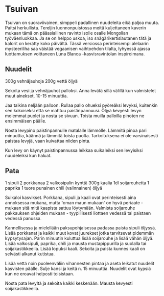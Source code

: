 # Tsuivan

Tsuivan on suoraviivainen, simppeli padallinen nuudeleita eikä paljoa muuta. Paitsi herkullista. Tereljin luonnonpuistossa meitä kuljettaneen kaverin mukaan tämä on pääasiallinen ravinto isolle osalle Mongolian työväenluokkaa. Ja se on helppo uskoa, iso snägärikertislautanen tätä ja kalorit on kerätty koko päivältä. Tässä versiossa perinteisempi alelaarin mysteeriliha saa väistää vegaanisen vaihtoehdon tilalta, lyhyessä ajassa luottamuksen voittaneen Luna Blanca -kasvisravintolan inspiroimana.

## Nuudelit

300g vehnäjauhoja
200g vettä
öljyä

Sekoita vesi ja vehnäjauhot palloksi. Anna levätä sillä välillä kun valmistelet muut ainekset, 10-15 minuuttia.

Jaa taikina neljään palloon. Rullaa pallo ohueksi pyöreäksi levyksi, kuitenkin sen kokoiseksi että se mahtuu paistinpannuusi. Öljyä kevyesti levyn molemmat puolet ja nosta se sivuun. Toista muilla palloilla pinoten ne ensimmäisen päälle.

Nosta levypino paistinpannulle matalalle lämmölle. Lämmitä pinoa pari minuuttia, käännä ja lämmitä toista puolta. Tarkoituksena ei ole varsinaisesti paistaa levyjä, vaan kuivattaa niiden pinta.

Kun levy on käynyt paistinpannussa leikkaa suikaleiksi sen levyisiksi nuudeleiksi kun haluat.

## Pata

1 sipuli
2 porkkanaa
2 valkosipulin kynttä
300g kaalia
1dl soijarouhetta
1 paprika
1 tuore punainen chili (valinnainen)
öljyä

Suikaloi kasvikset. Porkkana, sipuli ja kaali ovat perinteisesti aina annoksessa mukana, mutta 'oman maun mukaan' on hyvä periaate - mukaan sitä mitä kaapista sattuu löytymään. Valmista soijarouhe pakkauksen ohjeiden mukaan - tyypillisesti liottaen vedessä tai paistaen vedessä panussa.

Kannellisessa ja mielellään paksupohjaisessa padassa paista sipuli öljyssä. Lisää porkkanat ja kaikki muut kovat juurekset jotka tarvitsevat pidemmän kypsytysajan. Parin minuutin kuluttua lisää soijarouhe ja lisää vähän öljyä. Lisää valkosipuli, paprika, chili ja mausta mustapippurilla ja suolalla tai soijakastikkeella. Lisää lopuksi kaali. Sekoita ja paista kunnes kaali on selvästi alkanut kutistua.

Lisää vettä noin puoleenväliin vihannesten pintaa ja aseta leikatut nuudelit kasvisten päälle. Sulje kansi ja keitä n. 15 minuuttia. Nuudelit ovat kypsiä kun ne eroavat helposti toisistaan.

Nosta pata levyltä ja sekoita kaikki keskenään. Mausta kevyesti soijakastikkeella.
